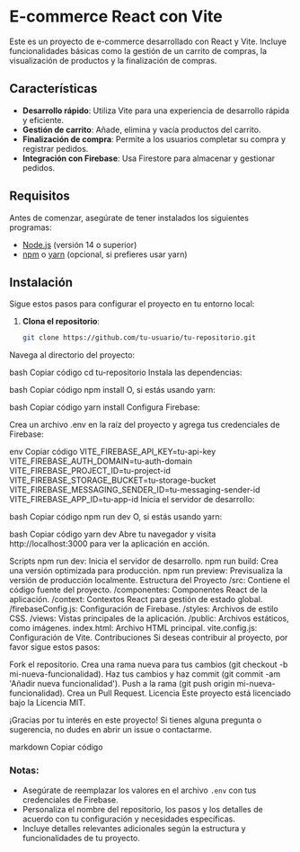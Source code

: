 # E-commerce React con Vite

Este es un proyecto de e-commerce desarrollado con React y Vite. Incluye funcionalidades básicas como la gestión de un carrito de compras, la visualización de productos y la finalización de compras.

## Características

- **Desarrollo rápido**: Utiliza Vite para una experiencia de desarrollo rápida y eficiente.
- **Gestión de carrito**: Añade, elimina y vacía productos del carrito.
- **Finalización de compra**: Permite a los usuarios completar su compra y registrar pedidos.
- **Integración con Firebase**: Usa Firestore para almacenar y gestionar pedidos.

## Requisitos

Antes de comenzar, asegúrate de tener instalados los siguientes programas:

- [Node.js](https://nodejs.org/) (versión 14 o superior)
- [npm](https://www.npmjs.com/) o [yarn](https://yarnpkg.com/) (opcional, si prefieres usar yarn)

## Instalación

Sigue estos pasos para configurar el proyecto en tu entorno local:

1. **Clona el repositorio**:

   ```bash
   git clone https://github.com/tu-usuario/tu-repositorio.git
Navega al directorio del proyecto:

bash
Copiar código
cd tu-repositorio
Instala las dependencias:

bash
Copiar código
npm install
O, si estás usando yarn:

bash
Copiar código
yarn install
Configura Firebase:

Crea un archivo .env en la raíz del proyecto y agrega tus credenciales de Firebase:

env
Copiar código
VITE_FIREBASE_API_KEY=tu-api-key
VITE_FIREBASE_AUTH_DOMAIN=tu-auth-domain
VITE_FIREBASE_PROJECT_ID=tu-project-id
VITE_FIREBASE_STORAGE_BUCKET=tu-storage-bucket
VITE_FIREBASE_MESSAGING_SENDER_ID=tu-messaging-sender-id
VITE_FIREBASE_APP_ID=tu-app-id
Inicia el servidor de desarrollo:

bash
Copiar código
npm run dev
O, si estás usando yarn:

bash
Copiar código
yarn dev
Abre tu navegador y visita http://localhost:3000 para ver la aplicación en acción.

Scripts
npm run dev: Inicia el servidor de desarrollo.
npm run build: Crea una versión optimizada para producción.
npm run preview: Previsualiza la versión de producción localmente.
Estructura del Proyecto
/src: Contiene el código fuente del proyecto.
/componentes: Componentes React de la aplicación.
/context: Contextos React para gestión de estado global.
/firebaseConfig.js: Configuración de Firebase.
/styles: Archivos de estilo CSS.
/views: Vistas principales de la aplicación.
/public: Archivos estáticos, como imágenes.
index.html: Archivo HTML principal.
vite.config.js: Configuración de Vite.
Contribuciones
Si deseas contribuir al proyecto, por favor sigue estos pasos:

Fork el repositorio.
Crea una rama nueva para tus cambios (git checkout -b mi-nueva-funcionalidad).
Haz tus cambios y haz commit (git commit -am 'Añadir nueva funcionalidad').
Push a la rama (git push origin mi-nueva-funcionalidad).
Crea un Pull Request.
Licencia
Este proyecto está licenciado bajo la Licencia MIT.

¡Gracias por tu interés en este proyecto! Si tienes alguna pregunta o sugerencia, no dudes en abrir un issue o contactarme.

markdown
Copiar código

### Notas:
- Asegúrate de reemplazar los valores en el archivo `.env` con tus credenciales de Firebase.
- Personaliza el nombre del repositorio, los pasos y los detalles de acuerdo con tu configuración y necesidades específicas.
- Incluye detalles relevantes adicionales según la estructura y funcionalidades de tu proyecto.

